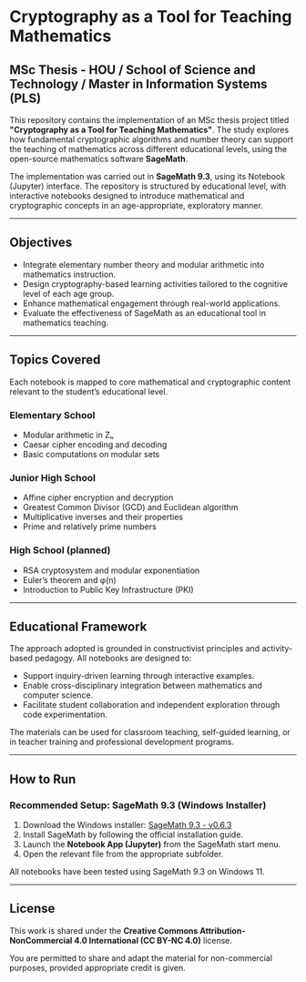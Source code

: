 # Cryptography as a Tool for Teaching Mathematics

## MSc Thesis - HOU / School of Science and Technology / Master in Information Systems (PLS)

This repository contains the implementation of an MSc thesis project titled **"Cryptography as a Tool for Teaching Mathematics"**. The study explores how fundamental cryptographic algorithms and number theory can support the teaching of mathematics across different educational levels, using the open-source mathematics software **SageMath**.

The implementation was carried out in **SageMath 9.3**, using its Notebook (Jupyter) interface. The repository is structured by educational level, with interactive notebooks designed to introduce mathematical and cryptographic concepts in an age-appropriate, exploratory manner.

---

## Objectives

- Integrate elementary number theory and modular arithmetic into mathematics instruction.
- Design cryptography-based learning activities tailored to the cognitive level of each age group.
- Enhance mathematical engagement through real-world applications.
- Evaluate the effectiveness of SageMath as an educational tool in mathematics teaching.

---

## Topics Covered

Each notebook is mapped to core mathematical and cryptographic content relevant to the student’s educational level.

### Elementary School
- Modular arithmetic in Zₙ
- Caesar cipher encoding and decoding
- Basic computations on modular sets

### Junior High School
- Affine cipher encryption and decryption
- Greatest Common Divisor (GCD) and Euclidean algorithm
- Multiplicative inverses and their properties
- Prime and relatively prime numbers

### High School (planned)
- RSA cryptosystem and modular exponentiation
- Euler’s theorem and φ(n)
- Introduction to Public Key Infrastructure (PKI)

---

## Educational Framework

The approach adopted is grounded in constructivist principles and activity-based pedagogy. All notebooks are designed to:

- Support inquiry-driven learning through interactive examples.
- Enable cross-disciplinary integration between mathematics and computer science.
- Facilitate student collaboration and independent exploration through code experimentation.

The materials can be used for classroom teaching, self-guided learning, or in teacher training and professional development programs.

---

## How to Run

### Recommended Setup: SageMath 9.3 (Windows Installer)

1. Download the Windows installer: [SageMath 9.3 - v0.6.3](https://mirrors.mit.edu/sage/win/index.html)
2. Install SageMath by following the official installation guide.
3. Launch the **Notebook App (Jupyter)** from the SageMath start menu.
4. Open the relevant file from the appropriate subfolder.

All notebooks have been tested using SageMath 9.3 on Windows 11.

---

## License

This work is shared under the **Creative Commons Attribution-NonCommercial 4.0 International (CC BY-NC 4.0)** license.

You are permitted to share and adapt the material for non-commercial purposes, provided appropriate credit is given.

